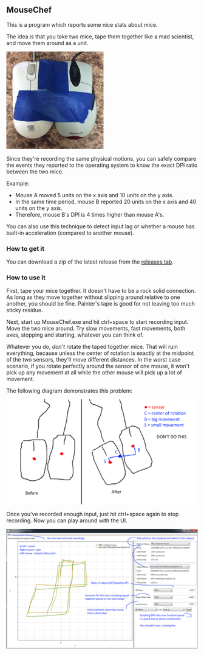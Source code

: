 ## MouseChef

This is a program which reports some nice stats about mice.

The idea is that you take two mice, tape them together like a mad
scientist, and move them around as a unit.

![two mice taped together](https://github.com/rspeele/MouseChef/raw/master/2mice.jpg "I'm serious.")

Since they're recording the same physical motions, you can safely
compare the events they reported to the operating system to know the
exact DPI ratio between the two mice.

Example:

* Mouse A moved 5 units on the x axis and 10 units on the y axis.
* In the same time period, mouse B reported 20 units on the x axis and 40 units on the y axis.
* Therefore, mouse B's DPI is 4 times higher than mouse A's.

You can also use this technique to detect input lag or whether a mouse
has built-in acceleration (compared to another mouse).

### How to get it

You can download a zip of the latest release from the
[releases tab](https://github.com/rspeele/MouseChef/releases/tag/v0.0.1).

### How to use it

First, tape your mice together. It doesn't have to be a rock solid
connection. As long as they move together without slipping around
relative to one another, you should be fine. Painter's tape is good
for not leaving too much sticky residue.

Next, start up MouseChef.exe and hit ctrl+space to start recording
input. Move the two mice around. Try slow movements, fast movements,
both axes, stopping and starting, whatever you can think of.

Whatever you do, *don't* rotate the taped together mice. That will
ruin everything, because unless the center of rotation is exactly at
the midpoint of the two sensors, they'll move different distances. In
the worst case scenario, if you rotate perfectly around the sensor of
one mouse, it won't pick up any movement at all while the other mouse
will pick up a lot of movement.

The following diagram demonstrates this problem:

![example visualization of rotation problem](https://github.com/rspeele/MouseChef/raw/master/badrot.png "VERY BAD.")

Once you've recorded enough input, just hit ctrl+space again to stop
recording. Now you can play around with the UI.

![UI cheatsheet](https://github.com/rspeele/MouseChef/raw/master/cheatsheet.png)